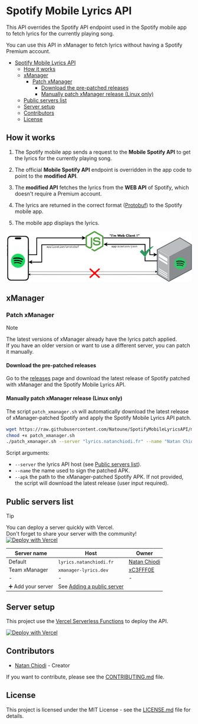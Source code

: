 # Spotify Mobile Lyrics API

This API overrides the Spotify API endpoint used in the Spotify mobile app to fetch lyrics for the currently playing song.

You can use this API in xManager to fetch lyrics without having a Spotify Premium account.

- [Spotify Mobile Lyrics API](#spotify-mobile-lyrics-api)
  - [How it works](#how-it-works)
  - [xManager](#xmanager)
    - [Patch xManager](#patch-xmanager)
      - [Download the pre-patched releases](#download-the-pre-patched-releases)
      - [Manually patch xManager release (Linux only)](#manually-patch-xmanager-release-linux-only)
  - [Public servers list](#public-servers-list)
  - [Server setup](#server-setup)
  - [Contributors](#contributors)
  - [License](#license)

## How it works

1. The Spotify mobile app sends a request to the **Mobile Spotify API** to get the lyrics for the currently playing song.

2. The official **Mobile Spotify API** endpoint is overridden in the app code to point to the **modified API**.

3. The **modified API** fetches the lyrics from the **WEB API** of Spotify, which doesn't require a Premium account.

4. The lyrics are returned in the correct format ([Protobuf](https://protobuf.dev/)) to the Spotify mobile app.

5. The mobile app displays the lyrics.

![How it works](.meta/how-it-works.png)

## xManager

### Patch xManager

> [!NOTE]  
> The latest versions of xManager already have the lyrics patch applied.  
> If you have an older version or want to use a different server, you can patch it manually.

#### Download the pre-patched releases

Go to the [releases](https://github.com/Natoune/SpotifyMobileLyricsAPI/releases) page and download the latest release of Spotify patched with xManager and the Spotify Mobile Lyrics API.

#### Manually patch xManager release (Linux only)

The script `patch_xmanager.sh` will automatically download the latest release of xManager-patched Spotify and apply the Spotify Mobile Lyrics API patch.

```bash
wget https://raw.githubusercontent.com/Natoune/SpotifyMobileLyricsAPI/main/patch_xmanager.sh
chmod +x patch_xmanager.sh
./patch_xmanager.sh --server "lyrics.natanchiodi.fr" --name "Natan Chiodi" --apk "Spotify v8.8.74.652 [xManager] (Merged).apk"
```

Script arguments:

- `--server` the lyrics API host (see [Public servers list](#public-servers-list)).
- `--name` the name used to sign the patched APK.
- `--apk` the path to the xManager-patched Spotify APK. If not provided, the script will download the latest release (user input required).

## Public servers list

> [!TIP]
> You can deploy a server quickly with Vercel.\
> Don't forget to share your server with the community!\
> [![Deploy with Vercel](https://vercel.com/button)](https://vercel.com/new/clone?repository-url=https%3A%2F%2Fgithub.com%2FNatoune%2FSpotifyMobileLyricsAPI&env=SP_DC&envDescription=SP_DC%20cookie%20to%20authenticate%20against%20Spotify%20in%20order%20to%20have%20access%20to%20the%20required%20services.&envLink=https%3A%2F%2Fgithub.com%2Fakashrchandran%2Fsyrics%2Fwiki%2FFinding-sp_dc&project-name=spotify-mobile-lyrics-api&repository-name=SpotifyMobileLyricsAPI&stores=%5B%7B%22type%22%3A%22integration%22%2C%22integrationSlug%22%3A%22redis%22%2C%22productSlug%22%3A%22redis%22%7D%5D)

| Server name        | Host                                                                           | Owner                                      |
| ------------------ | ------------------------------------------------------------------------------ | ------------------------------------------ |
| Default            | `lyrics.natanchiodi.fr`                                                        | [Natan Chiodi](https://github.com/Natoune) |
| Team xManager      | `xmanager-lyrics.dev`                                                          | [xC3FFF0E](https://github.com/xC3FFF0E)    |
| -                  | -                                                                              | -                                          |
| ➕ Add your server | See [Adding a public server](CONTRIBUTING.md#adding-a-public-server) |                                            |

## Server setup

This project use the [Vercel Serverless Functions](https://vercel.com/docs/serverless-functions/introduction) to deploy the API.

[![Deploy with Vercel](https://vercel.com/button)](https://vercel.com/new/clone?repository-url=https%3A%2F%2Fgithub.com%2FNatoune%2FSpotifyMobileLyricsAPI&env=SP_DC&envDescription=SP_DC%20cookie%20to%20authenticate%20against%20Spotify%20in%20order%20to%20have%20access%20to%20the%20required%20services.&envLink=https%3A%2F%2Fgithub.com%2Fakashrchandran%2Fsyrics%2Fwiki%2FFinding-sp_dc&project-name=spotify-mobile-lyrics-api&repository-name=SpotifyMobileLyricsAPI&stores=%5B%7B%22type%22%3A%22integration%22%2C%22integrationSlug%22%3A%22redis%22%2C%22productSlug%22%3A%22redis%22%7D%5D)

## Contributors

- [Natan Chiodi](https://github.com/Natoune) - Creator

If you want to contribute, please see the [CONTRIBUTING.md](CONTRIBUTING.md) file.

## License

This project is licensed under the MIT License - see the [LICENSE.md](LICENSE.md) file for details.
